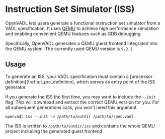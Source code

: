 # Instruction Set Simulator (ISS)

OpenVADL lets users generate a functional instruction set simulator from a VADL specification.
It uses [QEMU](https://qemu.org/) to achieve high performance simulation and enabling convenient QEMU features such as
GDB debugging.

Specifically, OpenVADL generates a QEMU guest frontend integrated into the QEMU system.
The currently used QEMU version is `9.2.2`.

## Usage

To generate an ISS, your VADL specification must contain a [processor definition](\ref tut_prc_definition),
which serves as
entry point of the ISS generator.

If you generate the ISS the first time, you may want to include the `--init` flag.
This will download and extract the correct QEMU version for you.
For all subsequent generations calls, you won't need this argument.

```
openvadl iss --init -o /path/to/outdir /path/to/spec.vadl
```

The ISS is written to `/path/to/outdir/iss` and contains the whole QEMU project including the generated
guest frontend.
